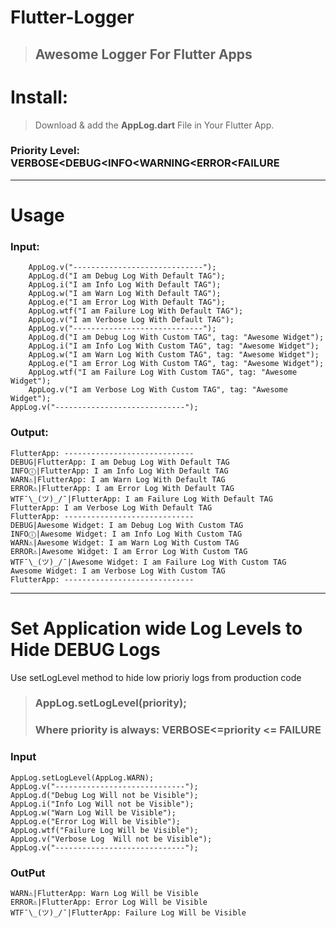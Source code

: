 # Flutter-Logger
> ## Awesome Logger For Flutter Apps

# Install: 

> Download & add the **AppLog.dart** File in Your Flutter App.

### Priority Level: VERBOSE<DEBUG<INFO<WARNING<ERROR<FAILURE

------

# Usage

### Input:

        AppLog.v("-----------------------------");
        AppLog.d("I am Debug Log With Default TAG");
        AppLog.i("I am Info Log With Default TAG");
        AppLog.w("I am Warn Log With Default TAG");
        AppLog.e("I am Error Log With Default TAG");
        AppLog.wtf("I am Failure Log With Default TAG");
        AppLog.v("I am Verbose Log With Default TAG");
        AppLog.v("-----------------------------");
        AppLog.d("I am Debug Log With Custom TAG", tag: "Awesome Widget");
        AppLog.i("I am Info Log With Custom TAG", tag: "Awesome Widget");
        AppLog.w("I am Warn Log With Custom TAG", tag: "Awesome Widget");
        AppLog.e("I am Error Log With Custom TAG", tag: "Awesome Widget");
        AppLog.wtf("I am Failure Log With Custom TAG", tag: "Awesome Widget");
        AppLog.v("I am Verbose Log With Custom TAG", tag: "Awesome Widget");
    AppLog.v("-----------------------------");

### Output:

    FlutterApp: -----------------------------
    DEBUG|FlutterApp: I am Debug Log With Default TAG
    INFOⓘ|FlutterApp: I am Info Log With Default TAG
    WARN⚠️|FlutterApp: I am Warn Log With Default TAG
    ERROR⚠️|️FlutterApp: I am Error Log With Default TAG
    WTF¯\_(ツ)_/¯|FlutterApp: I am Failure Log With Default TAG
    FlutterApp: I am Verbose Log With Default TAG
    FlutterApp: -----------------------------
    DEBUG|Awesome Widget: I am Debug Log With Custom TAG
    INFOⓘ|Awesome Widget: I am Info Log With Custom TAG
    WARN⚠️|Awesome Widget: I am Warn Log With Custom TAG
    ERROR⚠️|️Awesome Widget: I am Error Log With Custom TAG
    WTF¯\_(ツ)_/¯|Awesome Widget: I am Failure Log With Custom TAG
    Awesome Widget: I am Verbose Log With Custom TAG
    FlutterApp: -----------------------------

------------

# Set Application wide Log Levels to Hide DEBUG Logs

Use setLogLevel method to hide low prioriy logs from production code

>  ###  **AppLog.setLogLevel(priority);** 
>  ###  Where priority is always: **VERBOSE<=priority <= FAILURE**

### Input

    AppLog.setLogLevel(AppLog.WARN);
    AppLog.v("-----------------------------");
    AppLog.d("Debug Log Will not be Visible");
    AppLog.i("Info Log Will not be Visible");
    AppLog.w("Warn Log Will be Visible");
    AppLog.e("Error Log Will be Visible");
    AppLog.wtf("Failure Log Will be Visible");
    AppLog.v("Verbose Log  Will not be Visible");
    AppLog.v("-----------------------------");

### OutPut

    WARN⚠️|FlutterApp: Warn Log Will be Visible
    ERROR⚠️|️FlutterApp: Error Log Will be Visible
    WTF¯\_(ツ)_/¯|FlutterApp: Failure Log Will be Visible

